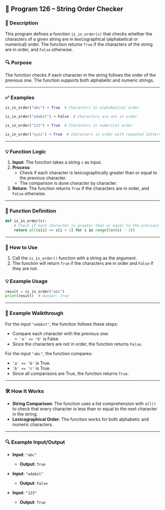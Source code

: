 
## 📘 Program 126 – String Order Checker

### 📝 Description  

This program defines a function `is_in_order(s)` that checks whether the characters of a given string are in lexicographical (alphabetical or numerical) order. The function returns `True` if the characters of the string are in order, and `False` otherwise.

### 🔍 Purpose  

The function checks if each character in the string follows the order of the previous one. The function supports both alphabetic and numeric strings.

---

### ✅ Examples

```python
is_in_order("abc") ➞ True  # Characters in alphabetical order

is_in_order("edabit") ➞ False  # Characters are not in order

is_in_order("123") ➞ True  # Characters in numerical order

is_in_order("xyzz") ➞ True  # Characters in order with repeated letters
```

---

### 💡 Function Logic

1. **Input**: The function takes a string `s` as input.
2. **Process**:
   - Check if each character is lexicographically greater than or equal to the previous character.
   - The comparison is done character by character.
3. **Return**: The function returns `True` if the characters are in order, and `False` otherwise.

---

### 🧠 Function Definition

```python
def is_in_order(s):
    # Check if each character is greater than or equal to the previous one
    return all(s[i] <= s[i + 1] for i in range(len(s) - 1))
```

---

### 🔁 How to Use

1. Call the `is_in_order()` function with a string as the argument.
2. The function will return `True` if the characters are in order and `False` if they are not.

### 💡 Example Usage

```python
result = is_in_order("abc")
print(result)  # Output: True
```

---

### 🧠 Example Walkthrough

For the input `"edabit"`, the function follows these steps:

- Compare each character with the previous one:
  - `'e' <= 'd'` is False.
- Since the characters are not in order, the function returns `False`.

For the input `"abc"`, the function compares:

- `'a' <= 'b'` is True.
- `'b' <= 'c'` is True.
- Since all comparisons are True, the function returns `True`.

---

### 🛠️ How It Works

- **String Comparison**: The function uses a list comprehension with `all()` to check that every character is less than or equal to the next character in the string.
- **Lexicographical Order**: The function works for both alphabetic and numeric characters.

---

### 🔍 Example Input/Output

- **Input**: `"abc"`
  - **Output**: `True`
  
- **Input**: `"edabit"`
  - **Output**: `False`
  
- **Input**: `"123"`
  - **Output**: `True`

